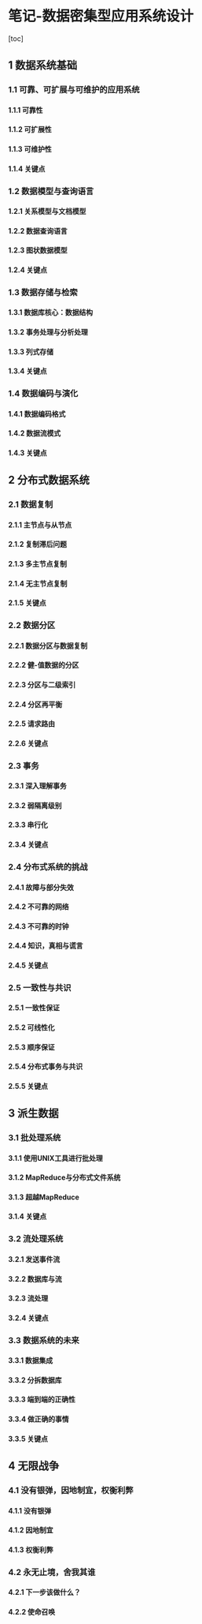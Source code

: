 # 笔记-数据密集型应用系统设计

[toc]



## 1 数据系统基础



### 1.1 可靠、可扩展与可维护的应用系统

#### 1.1.1 可靠性



#### 1.1.2 可扩展性



#### 1.1.3 可维护性



#### 1.1.4 关键点





### 1.2 数据模型与查询语言

#### 1.2.1 关系模型与文档模型

#### 1.2.2 数据查询语言

#### 1.2.3 图状数据模型

#### 1.2.4 关键点



### 1.3 数据存储与检索

#### 1.3.1 数据库核心：数据结构

#### 1.3.2 事务处理与分析处理

#### 1.3.3 列式存储

#### 1.3.4 关键点



### 1.4 数据编码与演化

#### 1.4.1 数据编码格式

#### 1.4.2 数据流模式

#### 1.4.3 关键点





## 2 分布式数据系统

### 2.1 数据复制

#### 2.1.1 主节点与从节点

#### 2.1.2 复制滞后问题

#### 2.1.3 多主节点复制

#### 2.1.4 无主节点复制

#### 2.1.5 关键点



### 2.2 数据分区

#### 2.2.1 数据分区与数据复制

#### 2.2.2 健-值数据的分区

#### 2.2.3 分区与二级索引

#### 2.2.4 分区再平衡

#### 2.2.5 请求路由

#### 2.2.6 关键点



### 2.3 事务

#### 2.3.1 深入理解事务

#### 2.3.2 弱隔离级别

#### 2.3.3 串行化

#### 2.3.4 关键点



### 2.4 分布式系统的挑战

#### 2.4.1 故障与部分失效

#### 2.4.2 不可靠的网络

#### 2.4.3 不可靠的时钟

#### 2.4.4 知识，真相与谎言

#### 2.4.5 关键点



### 2.5 一致性与共识

#### 2.5.1 一致性保证

#### 2.5.2 可线性化

#### 2.5.3 顺序保证

#### 2.5.4 分布式事务与共识

#### 2.5.5 关键点





## 3 派生数据



### 3.1 批处理系统

#### 3.1.1 使用UNIX工具进行批处理

#### 3.1.2 MapReduce与分布式文件系统

#### 3.1.3 超越MapReduce

#### 3.1.4 关键点



### 3.2 流处理系统

#### 3.2.1 发送事件流

#### 3.2.2 数据库与流

#### 3.2.3 流处理

#### 3.2.4 关键点



### 3.3 数据系统的未来

#### 3.3.1 数据集成

#### 3.3.2 分拆数据库

#### 3.3.3 端到端的正确性

#### 3.3.4 做正确的事情

#### 3.3.5 关键点





## 4 无限战争



### 4.1 没有银弹，因地制宜，权衡利弊

#### 4.1.1 没有银弹

#### 4.1.2 因地制宜

#### 4.1.3 权衡利弊



### 4.2 永无止境，舍我其谁

#### 4.2.1 下一步该做什么？

#### 4.2.2 使命召唤



